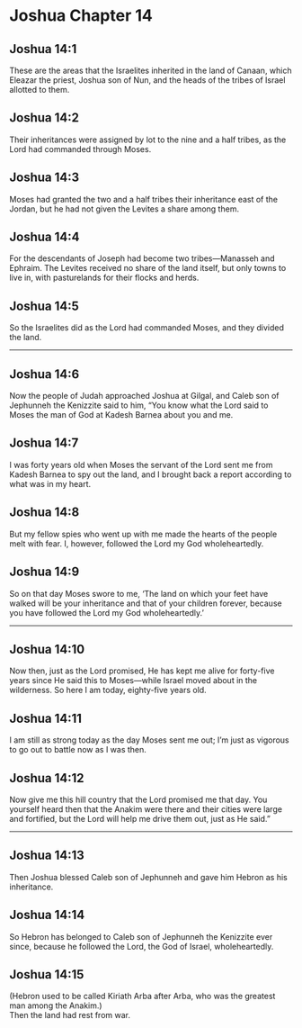 # Joshua Chapter 14

## Joshua 14:1

These are the areas that the Israelites inherited in the land of Canaan, which Eleazar the priest, Joshua son of Nun, and the heads of the tribes of Israel allotted to them.

## Joshua 14:2

Their inheritances were assigned by lot to the nine and a half tribes, as the Lord had commanded through Moses.

## Joshua 14:3

Moses had granted the two and a half tribes their inheritance east of the Jordan, but he had not given the Levites a share among them.

## Joshua 14:4

For the descendants of Joseph had become two tribes—Manasseh and Ephraim. The Levites received no share of the land itself, but only towns to live in, with pasturelands for their flocks and herds.

## Joshua 14:5

So the Israelites did as the Lord had commanded Moses, and they divided the land.

---

## Joshua 14:6

Now the people of Judah approached Joshua at Gilgal, and Caleb son of Jephunneh the Kenizzite said to him, “You know what the Lord said to Moses the man of God at Kadesh Barnea about you and me.

## Joshua 14:7

I was forty years old when Moses the servant of the Lord sent me from Kadesh Barnea to spy out the land, and I brought back a report according to what was in my heart.

## Joshua 14:8

But my fellow spies who went up with me made the hearts of the people melt with fear. I, however, followed the Lord my God wholeheartedly.

## Joshua 14:9

So on that day Moses swore to me, ‘The land on which your feet have walked will be your inheritance and that of your children forever, because you have followed the Lord my God wholeheartedly.’

---

## Joshua 14:10

Now then, just as the Lord promised, He has kept me alive for forty-five years since He said this to Moses—while Israel moved about in the wilderness. So here I am today, eighty-five years old.

## Joshua 14:11

I am still as strong today as the day Moses sent me out; I’m just as vigorous to go out to battle now as I was then.

## Joshua 14:12

Now give me this hill country that the Lord promised me that day. You yourself heard then that the Anakim were there and their cities were large and fortified, but the Lord will help me drive them out, just as He said.”

---

## Joshua 14:13

Then Joshua blessed Caleb son of Jephunneh and gave him Hebron as his inheritance.

## Joshua 14:14

So Hebron has belonged to Caleb son of Jephunneh the Kenizzite ever since, because he followed the Lord, the God of Israel, wholeheartedly.

## Joshua 14:15

(Hebron used to be called Kiriath Arba after Arba, who was the greatest man among the Anakim.)  
Then the land had rest from war.
